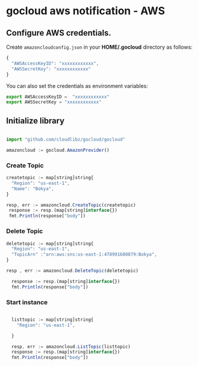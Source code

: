# gocloud aws notification - AWS

## Configure AWS credentials.

Create `amazoncloudconfig.json` in your <b>HOME/.gocloud</b> directory as follows:
```js
{
  "AWSAccessKeyID": "xxxxxxxxxxxx",
  "AWSSecretKey": "xxxxxxxxxxxx"
}
```

You can also set the credentials as environment variables:
```js
export AWSAccessKeyID =  "xxxxxxxxxxxx"
export AWSSecretKey = "xxxxxxxxxxxx"
```

## Initialize library

```js

import "github.com/cloudlibz/gocloud/gocloud"

amazoncloud := gocloud.AmazonProvider()

```

### Create Topic

```js
createtopic := map[string]string{
  "Region": "us-east-1",
  "Name": "Bokya",
}

resp, err := amazoncloud.CreateTopic(createtopic)
 response := resp.(map[string]interface{})
 fmt.Println(response["body"])
```

### Delete Topic
```js
deletetopic := map[string]string{
  "Region": "us-east-1",
  "TopicArn" :"arn:aws:sns:us-east-1:478991680879:Bokya",
}

resp , err := amazoncloud.DeleteTopic(deletetopic)

  response := resp.(map[string]interface{})
  fmt.Println(response["body"])
```

### Start instance

```js

  listtopic := map[string]string{
    "Region": "us-east-1",

  }

  resp, err := amazoncloud.ListTopic(listtopic)
  response := resp.(map[string]interface{})
  fmt.Println(response["body"])
```
